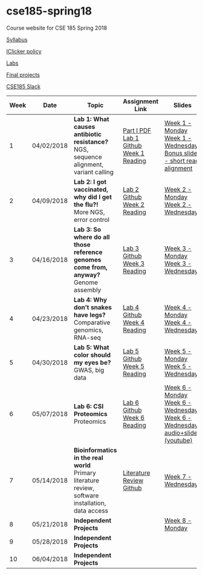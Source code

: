 # cse185-spring18
Course website for CSE 185 Spring 2018

[Syllabus](https://github.com/gymreklab/cse185-spring18/blob/master/cse185-spring18-syllabus.md)

[IClicker policy](https://github.com/gymreklab/cse185-spring18/blob/master/cse185-spring18-clickers.md)

[Labs](https://github.com/gymreklab/cse185-spring18/blob/master/cse185-spring18-labs.md)

[Final projects](https://github.com/gymreklab/cse185-spring18/blob/master/cse185-spring18-final-projects.md)

[CSE185 Slack](cse185-sp18.slack.com)

| Week | Date | Topic | Assignment Link | Slides |
|----------|----------|-------|------- |------|
| 1 | 04/02/2018 | **Lab 1: What causes antibiotic resistance?** <br> NGS, sequence alignment, variant calling | [Part I PDF](https://drive.google.com/open?id=1LwZ6XhEorptrEKa0WBxWklyFU67e5y-4) <br> [Lab 1 Github](https://classroom.github.com/a/LkiyN9iG) <br> [Week 1 Reading](https://www.nature.com/news/health-care-bring-microbial-sequencing-to-hospitals-1.15282)| [Week 1 - Monday](https://1drv.ms/p/s!Av3Lz32wf4RPgQKO5OuqJYYzP4Ju) <br> [Week 1 - Wednesday](https://1drv.ms/p/s!Av3Lz32wf4RPgQcPM6fl549K_2ud) <br> [Bonus slides - short read alignment](https://s3-us-west-2.amazonaws.com/cse291personalgenomics/Lectures2017/Lecture12_AlignmentVariantCalling.pptx)|
| 2 | 04/09/2018 | **Lab 2: I got vaccinated, why did I get the flu?!** <br> More NGS, error control | [Lab 2 Github](https://classroom.github.com/a/HmdW2aYB) <br> [Week 2 Reading](https://www.nature.com/articles/nrg3655)| [Week 2 - Monday](https://1drv.ms/p/s!Av3Lz32wf4RPgQ3_afBOU7OPuvyD) <br> [Week 2 - Wednesday](https://1drv.ms/p/s!Av3Lz32wf4RPgQ-EpZLt4Uk75kFw) |
| 3 | 04/16/2018 | **Lab 3: So where do all those reference genomes come from, anyway?** <br> Genome assembly | [Lab 3 Github](https://classroom.github.com/a/LLSf9NwQ) <br> [Week 3 Reading](https://drive.google.com/file/d/1zBg8fr3WYTu_1uptU9rAYbWSVa7u7_N1/view?usp=sharing)|[Week 3 - Monday](https://1drv.ms/p/s!Av3Lz32wf4RPgROf0me7GfYkkCs6)  <br> [Week 3 - Wednesday](https://1drv.ms/p/s!Av3Lz32wf4RPgRX1IT6c3a8DvUSo)|
| 4 | 04/23/2018 | **Lab 4: Why don’t snakes have legs?** <br> Comparative genomics, RNA-seq| [Lab 4 Github](https://classroom.github.com/a/p6U_fkJo) <br> [Week 4 Reading](https://drive.google.com/open?id=1QtmH61K59_Meux0jiMS7d9ZYFYMgwYUP)| [Week 4 - Monday](https://1drv.ms/p/s!Av3Lz32wf4RPgRfB3mELpjr6_d5F) <br> [Week 4 - Wednesday](https://1drv.ms/p/s!Av3Lz32wf4RPgRlrNIwgyYZhu9uL)|
| 5 | 04/30/2018 | **Lab 5: What color should my eyes be?** <br> GWAS, big data| [Lab 5 Github](https://classroom.github.com/a/A6Yg-Xba)<br>[Week 5 Reading](https://drive.google.com/open?id=1_PMXVFLCkT0680A4hZ7nXbZkr8QId61x)| [Week 5 - Monday](https://1drv.ms/p/s!Av3Lz32wf4RPgRvksrliRbJFhBlM) <br> [Week 5 - Wednesday](https://1drv.ms/p/s!Av3Lz32wf4RPgR04SdjzX4QPgBmo)|
| 6 | 05/07/2018 | **Lab 6: CSI Proteomics** <br> Proteomics| [Lab 6 Github](https://classroom.github.com/a/9j0fPodc) <br> [Week 6 Reading](https://drive.google.com/file/d/1NuBlwFMpQ3Y9fhlRcp1sLQ4iCm87qyeg/view?usp=sharing)| [Week 6 - Monday](https://1drv.ms/p/s!Av3Lz32wf4RPgR81VKiIlHyepwNU)<br>[Week 6 - Wednesday](https://1drv.ms/p/s!Av3Lz32wf4RPgSF75R2LOFoitzv-)<br>[Week 6 - Wednesday audio+slides (youtube)](https://youtu.be/p0zYY_Nhrd8 )|
| 7 | 05/14/2018 | **Bioinformatics in the real world** <br> Primary literature review, software installation, data access| [Literature Review Github](https://classroom.github.com/a/wDYJvgYZ) | [Week 7 - Wednesday](https://1drv.ms/p/s!Av3Lz32wf4RPgSPk-ySA_gl2PYRM)|
| 8 | 05/21/2018 | **Independent Projects**| | [Week 8 - Monday](https://1drv.ms/p/s!Av3Lz32wf4RPgSXcDqHblDaA28wU)|
| 9 | 05/28/2018 | **Independent Projects**| | |
| 10 | 06/04/2018 | **Independent Projects**| | |
